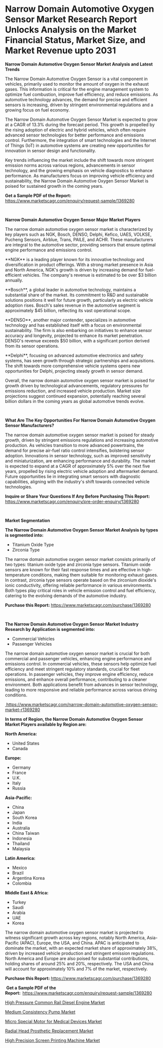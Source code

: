 <p><h1>Narrow Domain Automotive Oxygen Sensor Market Research Report Unlocks Analysis on the Market Financial Status, Market Size, and Market Revenue upto 2031</h1></p><p><strong>Narrow Domain Automotive Oxygen Sensor Market Analysis and Latest Trends</strong></p>
<p><p>The Narrow Domain Automotive Oxygen Sensor is a vital component in vehicles, primarily used to monitor the amount of oxygen in the exhaust gases. This information is critical for the engine management system to optimize fuel combustion, improve fuel efficiency, and reduce emissions. As automotive technology advances, the demand for precise and efficient sensors is increasing, driven by stringent environmental regulations and a growing focus on fuel economy.</p><p>The Narrow Domain Automotive Oxygen Sensor Market is expected to grow at a CAGR of 13.3% during the forecast period. This growth is propelled by the rising adoption of electric and hybrid vehicles, which often require advanced sensor technologies for better performance and emissions control. Furthermore, the integration of smart technologies and the Internet of Things (IoT) in automotive systems are creating new opportunities for innovation in sensor design and functionality. </p><p>Key trends influencing the market include the shift towards more stringent emission norms across various regions, advancements in sensor technology, and the growing emphasis on vehicle diagnostics to enhance performance. As manufacturers focus on improving vehicle efficiency and sustainability, the Narrow Domain Automotive Oxygen Sensor Market is poised for sustained growth in the coming years.</p></p>
<p><strong>Get a Sample PDF of the Report:&nbsp;</strong> <a href="https://www.marketscagr.com/enquiry/request-sample/1369280?utm_campaign=1197&utm_medium=2&utm_source=Github&utm_content=ia&utm_term=06122024&utm_id=narrow-domain-automotive-oxygen-sensor">https://www.marketscagr.com/enquiry/request-sample/1369280</a></p>
<p>&nbsp;</p>
<p><strong>Narrow Domain Automotive Oxygen Sensor Major Market Players</strong></p>
<p><p>The narrow domain automotive oxygen sensor market is characterized by key players such as NGK, Bosch, DENSO, Delphi, Kefico, UAES, VOLKSE, Pucheng Sensors, Airblue, Trans, PAILE, and ACHR. These manufacturers are integral to the automotive sector, providing sensors that ensure optimal engine performance and emissions control.</p><p>**NGK** is a leading player known for its innovative technology and diversification in product offerings. With a strong market presence in Asia and North America, NGK's growth is driven by increasing demand for fuel-efficient vehicles. The company's revenue is estimated to be over $3 billion annually.</p><p>**Bosch**, a global leader in automotive technology, maintains a substantial share of the market. Its commitment to R&D and sustainable solutions positions it well for future growth, particularly as electric vehicle adoption rises. Bosch's sales revenue in the automotive segment is approximately $45 billion, reflecting its vast operational scope.</p><p>**DENSO**, another major contender, specializes in automotive technology and has established itself with a focus on environmental sustainability. The firm is also embarking on initiatives to enhance sensor accuracy and longevity, projected to enhance its market penetration. DENSO's revenue exceeds $50 billion, with a significant portion derived from its sensor operations.</p><p>**Delphi**, focusing on advanced automotive electronics and safety systems, has seen growth through strategic partnerships and acquisitions. The shift towards more comprehensive vehicle systems opens new opportunities for Delphi, projecting steady growth in sensor demand.</p><p>Overall, the narrow domain automotive oxygen sensor market is poised for growth driven by technological advancements, regulatory pressures for emissions reduction, and increased vehicle production. Market size projections suggest continued expansion, potentially reaching several billion dollars in the coming years as global automotive trends evolve.</p></p>
<p>&nbsp;</p>
<p><strong>What Are The Key Opportunities For Narrow Domain Automotive Oxygen Sensor Manufacturers?</strong></p>
<p><p>The narrow domain automotive oxygen sensor market is poised for steady growth, driven by stringent emissions regulations and increasing automotive production. As vehicles transition to more advanced powertrains, the demand for precise air-fuel ratio control intensifies, bolstering sensor adoption. Innovations in sensor technology, such as improved sensitivity and miniaturization, are enhancing performance and durability. The market is expected to expand at a CAGR of approximately 5% over the next five years, propelled by rising electric vehicle adoption and aftermarket demand. Future opportunities lie in integrating smart sensors with diagnostic capabilities, aligning with the industry's shift towards connected vehicle technologies.</p></p>
<p><strong>Inquire or Share Your Questions If Any Before Purchasing This Report:</strong> <a href="https://www.marketscagr.com/enquiry/pre-order-enquiry/1369280?utm_campaign=1197&utm_medium=2&utm_source=Github&utm_content=ia&utm_term=06122024&utm_id=narrow-domain-automotive-oxygen-sensor">https://www.marketscagr.com/enquiry/pre-order-enquiry/1369280</a></p>
<p>&nbsp;</p>
<p><strong>Market Segmentation</strong></p>
<p><strong>The Narrow Domain Automotive Oxygen Sensor Market Analysis by types is segmented into:</strong></p>
<p><ul><li>Titanium Oxide Type</li><li>Zirconia Type</li></ul></p>
<p><p>The narrow domain automotive oxygen sensor market consists primarily of two types: titanium oxide type and zirconia type sensors. Titanium oxide sensors are known for their fast response times and are effective in high-temperature conditions, making them suitable for monitoring exhaust gases. In contrast, zirconia type sensors operate based on the zirconium dioxide's ionic conductivity, offering reliable performance in various environments. Both types play critical roles in vehicle emission control and fuel efficiency, catering to the evolving demands of the automotive industry.</p></p>
<p><strong>Purchase this Report:&nbsp;</strong><a href="https://www.marketscagr.com/purchase/1369280?utm_campaign=1197&utm_medium=2&utm_source=Github&utm_content=ia&utm_term=06122024&utm_id=narrow-domain-automotive-oxygen-sensor">https://www.marketscagr.com/purchase/1369280</a></p>
<p>&nbsp;</p>
<p><strong>The Narrow Domain Automotive Oxygen Sensor Market Industry Research by Application is segmented into:</strong></p>
<p><ul><li>Commercial Vehicles</li><li>Passenger Vehicles</li></ul></p>
<p><p>The narrow domain automotive oxygen sensor market is crucial for both commercial and passenger vehicles, enhancing engine performance and emissions control. In commercial vehicles, these sensors help optimize fuel efficiency and meet stringent regulatory standards, crucial for fleet operations. In passenger vehicles, they improve engine efficiency, reduce emissions, and enhance overall performance, contributing to a cleaner environment. Both applications benefit from advances in sensor technology, leading to more responsive and reliable performance across various driving conditions.</p></p>
<p><a href="https://www.marketscagr.com/narrow-domain-automotive-oxygen-sensor-market-r1369280?utm_campaign=1197&utm_medium=2&utm_source=Github&utm_content=ia&utm_term=06122024&utm_id=narrow-domain-automotive-oxygen-sensor">&nbsp;https://www.marketscagr.com/narrow-domain-automotive-oxygen-sensor-market-r1369280</a></p>
<p><strong>In terms of Region, the Narrow Domain Automotive Oxygen Sensor Market Players available by Region are:</strong></p>
<p>
    <p> <strong> North America: </strong>
        <ul>
            <li>United States</li>
            <li>Canada</li>
        </ul>
        </p> 
    <p> <strong> Europe: </strong>
        <ul>
            <li>Germany</li>
            <li>France</li>
            <li>U.K.</li>
            <li>Italy</li>
            <li>Russia</li>
        </ul>
        </p> 
    <p> <strong> Asia-Pacific: </strong>
        <ul>
            <li>China</li>
            <li>Japan</li>
            <li>South Korea</li>
            <li>India</li>
            <li>Australia</li>
            <li>China Taiwan</li>
            <li>Indonesia</li>
            <li>Thailand</li>
            <li>Malaysia</li>
        </ul>
        </p> 
    <p> <strong> Latin America: </strong>
        <ul>
            <li>Mexico</li>
            <li>Brazil</li>
            <li>Argentina Korea</li>
            <li>Colombia</li>
        </ul>
        </p> 
    <p> <strong> Middle East & Africa: </strong>
        <ul>
            <li>Turkey</li>
            <li>Saudi</li>
            <li>Arabia</li>
            <li>UAE</li>
            <li>Korea</li>
        </ul>
    </p>
    </p>
<p><p>The narrow domain automotive oxygen sensor market is projected to witness significant growth across key regions, notably North America, Asia-Pacific (APAC), Europe, the USA, and China. APAC is anticipated to dominate the market, with an expected market share of approximately 38%, driven by increased vehicle production and stringent emission regulations. North America and Europe are also poised for substantial contributions, holding shares of around 25% and 20%, respectively. The USA and China will account for approximately 10% and 7% of the market, respectively.</p></p>
<p><strong>Purchase this Report: </strong><a href="https://www.marketscagr.com/purchase/1369280?utm_campaign=1197&utm_medium=2&utm_source=Github&utm_content=ia&utm_term=06122024&utm_id=narrow-domain-automotive-oxygen-sensor">https://www.marketscagr.com/purchase/1369280</a></p>
<p>&nbsp;<strong>Get a Sample PDF of the Report:&nbsp;&nbsp;</strong><a href="https://www.marketscagr.com/enquiry/request-sample/1369280?utm_campaign=1197&utm_medium=2&utm_source=Github&utm_content=ia&utm_term=06122024&utm_id=narrow-domain-automotive-oxygen-sensor">https://www.marketscagr.com/enquiry/request-sample/1369280</a></p>
<p><strong></strong></p>
<p><p><a href="https://issuu.com/reportprime-2/docs/high-pressure-common-rail-diesel-engine-market-siz?utm_campaign=1197&utm_medium=2&utm_source=Github&utm_content=ia&utm_term=06122024&utm_id=narrow-domain-automotive-oxygen-sensor">High Pressure Common Rail Diesel Engine Market</a></p><p><a href="https://www.linkedin.com/pulse/significant-growth-anticipated-medium-consistency-pump-6a6hc?utm_campaign=1197&utm_medium=2&utm_source=Github&utm_content=ia&utm_term=06122024&utm_id=narrow-domain-automotive-oxygen-sensor">Medium Consistency Pump Market</a></p><p><a href="https://issuu.com/reportprime-2/docs/micro-special-motor-for-medical-devices-market-siz?utm_campaign=1197&utm_medium=2&utm_source=Github&utm_content=ia&utm_term=06122024&utm_id=narrow-domain-automotive-oxygen-sensor">Micro Special Motor for Medical Devices Market</a></p><p><a href="https://www.linkedin.com/pulse/future-radial-head-prosthetic-replacement-market-trend-analysis-tml4f?utm_campaign=1197&utm_medium=2&utm_source=Github&utm_content=ia&utm_term=06122024&utm_id=narrow-domain-automotive-oxygen-sensor">Radial Head Prosthetic Replacement Market</a></p><p><a href="https://www.linkedin.com/pulse/annual-growth-high-precision-screen-printing-machine-market-jhy2c?utm_campaign=1197&utm_medium=2&utm_source=Github&utm_content=ia&utm_term=06122024&utm_id=narrow-domain-automotive-oxygen-sensor">High Precision Screen Printing Machine Market</a></p></p>